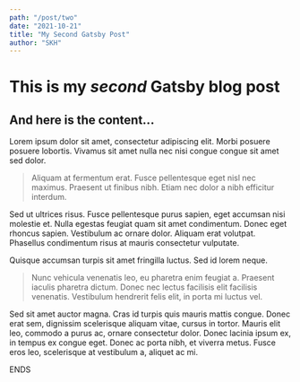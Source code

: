 ```yaml
---
path: "/post/two"
date: "2021-10-21"
title: "My Second Gatsby Post"
author: "SKH"
---
```


# This is my _second_ Gatsby blog post

## And here is the content...

Lorem ipsum dolor sit amet, consectetur adipiscing elit. Morbi posuere posuere lobortis. Vivamus sit amet nulla nec nisi congue congue sit amet sed dolor.

> Aliquam at fermentum erat. Fusce pellentesque eget nisl nec maximus. Praesent ut finibus nibh. Etiam nec dolor a nibh efficitur interdum.

Sed ut ultrices risus. Fusce pellentesque purus sapien, eget accumsan nisi molestie et. Nulla egestas feugiat quam sit amet condimentum. Donec eget rhoncus sapien. Vestibulum ac ornare dolor. Aliquam erat volutpat. Phasellus condimentum risus at mauris consectetur vulputate.

Quisque accumsan turpis sit amet fringilla luctus. Sed id lorem neque.

> Nunc vehicula venenatis leo, eu pharetra enim feugiat a. Praesent iaculis pharetra dictum. Donec nec lectus facilisis elit facilisis venenatis. Vestibulum hendrerit felis elit, in porta mi luctus vel.

Sed sit amet auctor magna. Cras id turpis quis mauris mattis congue. Donec erat sem, dignissim scelerisque aliquam vitae, cursus in tortor. Mauris elit leo, commodo a purus ac, ornare consectetur dolor. Donec lacinia ipsum ex, in tempus ex congue eget. Donec ac porta nibh, et viverra metus. Fusce eros leo, scelerisque at vestibulum a, aliquet ac mi.

ENDS
